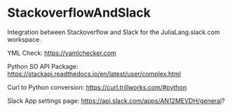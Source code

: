 # StackoverflowAndSlack
Integration between Stackoverflow and Slack for the JuliaLang.slack.com workspace. 


YML Check: https://yamlchecker.com

Python SO API Package: https://stackapi.readthedocs.io/en/latest/user/complex.html

Curl to Python conversion: https://curl.trillworks.com/#python

Slack App settings page: https://api.slack.com/apps/AN12MEVDH/general?
